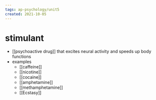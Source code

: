 ```yaml
---
tags: ap-psychology/unit5 
created: 2021-10-05
---
```


# stimulant

- [[psychoactive drug]] that excites neural activity and speeds up body functions
- examples
	- [[caffeine]]
	- [[nicotine]]
	- [[cocaine]]
	- [[amphetamine]]
	- [[methamphetamine]]
	- [[Ecstasy]] 
